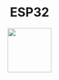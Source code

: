 <H1 align="center">ESP32</H1>
<div align="center">
  <a href="https://www.espressif.com/en"><img height="100" src="http://k3.arduino.vn/img/2017/05/09/0/3688_81215469-1494310169-0-esp32-pinout-a1-3.png"  /></a>
</div>
